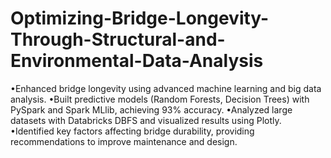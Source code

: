 # Optimizing-Bridge-Longevity-Through-Structural-and-Environmental-Data-Analysis

•Enhanced bridge longevity using advanced machine learning and big data analysis.
•Built predictive models (Random Forests, Decision Trees) with PySpark and Spark MLlib, achieving 93% accuracy.
•Analyzed large datasets with Databricks DBFS and visualized results using Plotly.
•Identified key factors affecting bridge durability, providing recommendations to improve maintenance and design.
